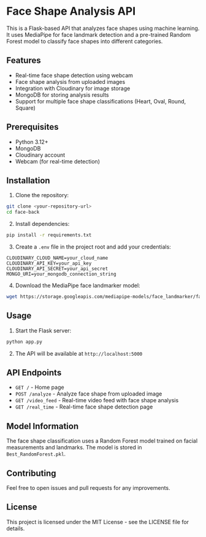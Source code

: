 # Face Shape Analysis API

This is a Flask-based API that analyzes face shapes using machine learning. It uses MediaPipe for face landmark detection and a pre-trained Random Forest model to classify face shapes into different categories.

## Features

- Real-time face shape detection using webcam
- Face shape analysis from uploaded images
- Integration with Cloudinary for image storage
- MongoDB for storing analysis results
- Support for multiple face shape classifications (Heart, Oval, Round, Square)

## Prerequisites

- Python 3.12+
- MongoDB
- Cloudinary account
- Webcam (for real-time detection)

## Installation

1. Clone the repository:
```bash
git clone <your-repository-url>
cd face-back
```

2. Install dependencies:
```bash
pip install -r requirements.txt
```

3. Create a `.env` file in the project root and add your credentials:
```
CLOUDINARY_CLOUD_NAME=your_cloud_name
CLOUDINARY_API_KEY=your_api_key
CLOUDINARY_API_SECRET=your_api_secret
MONGO_URI=your_mongodb_connection_string
```

4. Download the MediaPipe face landmarker model:
```bash
wget https://storage.googleapis.com/mediapipe-models/face_landmarker/face_landmarker/float16/1/face_landmarker.task -O face_landmarker_v2_with_blendshapes.task
```

## Usage

1. Start the Flask server:
```bash
python app.py
```

2. The API will be available at `http://localhost:5000`

## API Endpoints

- `GET /` - Home page
- `POST /analyze` - Analyze face shape from uploaded image
- `GET /video_feed` - Real-time video feed with face shape analysis
- `GET /real_time` - Real-time face shape detection page

## Model Information

The face shape classification uses a Random Forest model trained on facial measurements and landmarks. The model is stored in `Best_RandomForest.pkl`.

## Contributing

Feel free to open issues and pull requests for any improvements.

## License

This project is licensed under the MIT License - see the LICENSE file for details. 